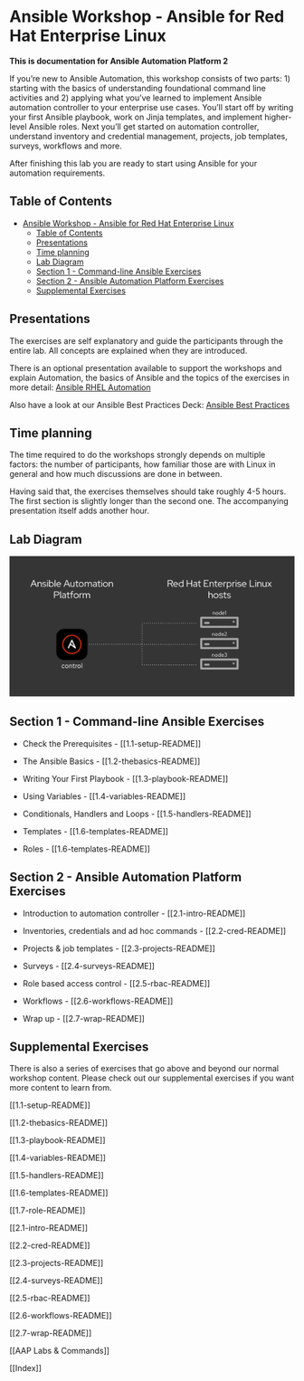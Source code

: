 # Ansible Workshop - Ansible for Red Hat Enterprise Linux


**This is documentation for Ansible Automation Platform 2**


If you’re new to Ansible Automation, this workshop consists of two parts: 1) starting with the basics of understanding foundational command line activities and 2) applying what you’ve learned to implement Ansible automation controller to your enterprise use cases. You’ll start off by writing your first Ansible playbook, work on Jinja templates, and implement higher-level Ansible roles. Next you’ll get started on automation controller, understand inventory and credential management, projects, job templates, surveys, workflows and more.

After finishing this lab you are ready to start using Ansible for your automation requirements.

## Table of Contents

- [Ansible Workshop - Ansible for Red Hat Enterprise Linux](#ansible-workshop---ansible-for-red-hat-enterprise-linux)
  - [Table of Contents](#table-of-contents)
  - [Presentations](#presentations)
  - [Time planning](#time-planning)
  - [Lab Diagram](#lab-diagram)
  - [Section 1 - Command-line Ansible Exercises](#section-1---command-line-ansible-exercises)
  - [Section 2 - Ansible Automation Platform Exercises](#section-2---ansible-automation-platform-exercises)
  - [Supplemental Exercises](#supplemental-exercises)

## Presentations

The exercises are self explanatory and guide the participants through the entire lab. All concepts are explained when they are introduced.

There is an optional presentation available to support the workshops and explain Automation, the basics of Ansible and the topics of the exercises in more detail:
[Ansible RHEL Automation](../../decks/ansible_rhel.pdf)

Also have a look at our Ansible Best Practices Deck:
[Ansible Best Practices](../../decks/ansible_best_practices.pdf)

## Time planning

The time required to do the workshops strongly depends on multiple factors: the number of participants, how familiar those are with Linux in general and how much discussions are done in between.

Having said that, the exercises themselves should take roughly 4-5 hours. The first section is slightly longer than the second one. The accompanying presentation itself adds another hour.

## Lab Diagram

![ansible rhel lab diagram](assets/AAP/rhel_lab_diagram.png)

## Section 1 - Command-line Ansible Exercises

* Check the Prerequisites - [[1.1-setup-README]]  

* The Ansible Basics      - [[1.2-thebasics-README]] 

* Writing Your First Playbook - [[1.3-playbook-README]] 

* Using Variables - [[1.4-variables-README]] 

* Conditionals, Handlers and Loops - [[1.5-handlers-README]]  

* Templates - [[1.6-templates-README]]  

* Roles - [[1.6-templates-README]]  

## Section 2 - Ansible Automation Platform Exercises

* Introduction to automation controller - [[2.1-intro-README]]  

* Inventories, credentials and ad hoc commands - [[2.2-cred-README]] 

* Projects & job templates - [[2.3-projects-README]]  

* Surveys - [[2.4-surveys-README]] 

* Role based access control - [[2.5-rbac-README]]   

* Workflows - [[2.6-workflows-README]]

* Wrap up - [[2.7-wrap-README]]  


## Supplemental Exercises

There is also a series of exercises that go above and beyond our normal workshop content.  Please check out our supplemental exercises if you want more content to learn from.


[[1.1-setup-README]] 

[[1.2-thebasics-README]]  

[[1.3-playbook-README]]  

[[1.4-variables-README]]  

[[1.5-handlers-README]]  

[[1.6-templates-README]]   

[[1.7-role-README]]  

[[2.1-intro-README]]  

[[2.2-cred-README]]  

[[2.3-projects-README]]   

[[2.4-surveys-README]]  

[[2.5-rbac-README]]   

[[2.6-workflows-README]]  

[[2.7-wrap-README]]  

[[AAP Labs & Commands]]  

[[Index]]


